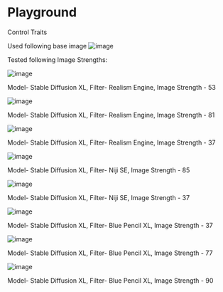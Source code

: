 # Playground

Control Traits

Used following base image
![image](https://github.com/Laghavi/Playground/assets/70020322/c1ab073a-1b76-4eeb-94cd-cfcee4478722)

Tested following Image Strengths:

![image](https://github.com/Laghavi/Playground/assets/70020322/28919e79-eec5-4eba-9d87-c58a071e059d)

Model- Stable Diffusion XL, Filter- Realism Engine, Image Strength - 53

![image](https://github.com/Laghavi/Playground/assets/70020322/b77c5908-2e34-42aa-8fdf-f4bfad9ef5a7)

Model- Stable Diffusion XL, Filter- Realism Engine, Image Strength - 81

![image](https://github.com/Laghavi/Playground/assets/70020322/11511f3d-aa06-45e4-821a-2b9a27ca5c88)

Model- Stable Diffusion XL, Filter- Realism Engine, Image Strength - 37

![image](https://github.com/Laghavi/Playground/assets/70020322/ce1de971-2bc8-42df-9671-bfddcdd9eac4)

Model- Stable Diffusion XL, Filter- Niji SE, Image Strength - 85

![image](https://github.com/Laghavi/Playground/assets/70020322/60276b8c-a5c1-4c29-abb8-ac3bec5dc88c)

Model- Stable Diffusion XL, Filter- Niji SE, Image Strength - 37

![image](https://github.com/Laghavi/Playground/assets/70020322/85eda80d-7fbb-4043-898c-d639892c6959)

Model- Stable Diffusion XL, Filter- Blue Pencil XL, Image Strength - 37

![image](https://github.com/Laghavi/Playground/assets/70020322/13a5f442-fe43-48bb-8abb-60e392781726)

Model- Stable Diffusion XL, Filter- Blue Pencil XL, Image Strength - 77

![image](https://github.com/Laghavi/Playground/assets/70020322/700c7a6a-e420-494e-a62d-ffcd350f6a7a)

Model- Stable Diffusion XL, Filter- Blue Pencil XL, Image Strength - 90
